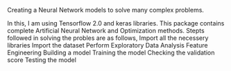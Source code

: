Creating a Neural Network models to solve many complex problems.

In this, I am using Tensorflow 2.0 and keras libraries.
This package contains complete Artificial Neural Network and Optimization methods.
Stepts followed in solving the probles are as follows, 
Import all the necessery libraries
Import the dataset
Perform Exploratory Data Analysis
Feature Engineering 
Building a model
Training the model
Checking the validation score 
Testing the model
